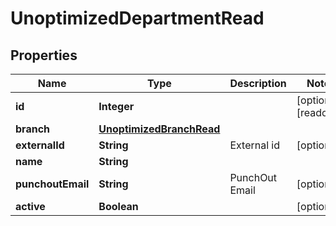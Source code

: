 

# UnoptimizedDepartmentRead


## Properties

| Name | Type | Description | Notes |
|------------ | ------------- | ------------- | -------------|
|**id** | **Integer** |  |  [optional] [readonly] |
|**branch** | [**UnoptimizedBranchRead**](UnoptimizedBranchRead.md) |  |  |
|**externalId** | **String** | External id |  [optional] |
|**name** | **String** |  |  |
|**punchoutEmail** | **String** | PunchOut Email |  [optional] |
|**active** | **Boolean** |  |  [optional] |



